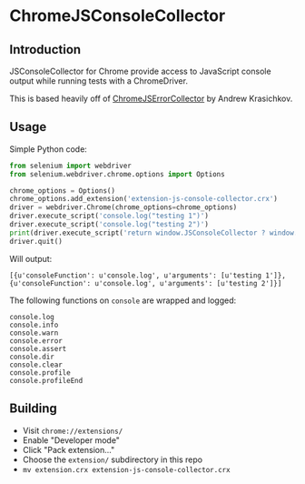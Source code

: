 ChromeJSConsoleCollector
==============

## Introduction
JSConsoleCollector for Chrome provide access to JavaScript console output while running tests with a ChromeDriver.

This is based heavily off of [ChromeJSErrorCollector](https://github.com/dharrya/ChromeJSErrorCollector) by Andrew Krasichkov.

## Usage
Simple Python code:

```python
from selenium import webdriver
from selenium.webdriver.chrome.options import Options

chrome_options = Options()
chrome_options.add_extension('extension-js-console-collector.crx')
driver = webdriver.Chrome(chrome_options=chrome_options)
driver.execute_script('console.log("testing 1")')
driver.execute_script('console.log("testing 2")')
print(driver.execute_script('return window.JSConsoleCollector ? window.JSConsoleCollector.pump() : []')) 
driver.quit()
```
Will output:

```
[{u'consoleFunction': u'console.log', u'arguments': [u'testing 1']}, {u'consoleFunction': u'console.log', u'arguments': [u'testing 2']}]
```

The following functions on `console` are wrapped and logged:

```
console.log
console.info
console.warn
console.error
console.assert
console.dir
console.clear
console.profile
console.profileEnd
```

## Building

* Visit `chrome://extensions/`
* Enable "Developer mode"
* Click "Pack extension..."
* Choose the `extension/` subdirectory in this repo
* `mv extension.crx extension-js-console-collector.crx`
